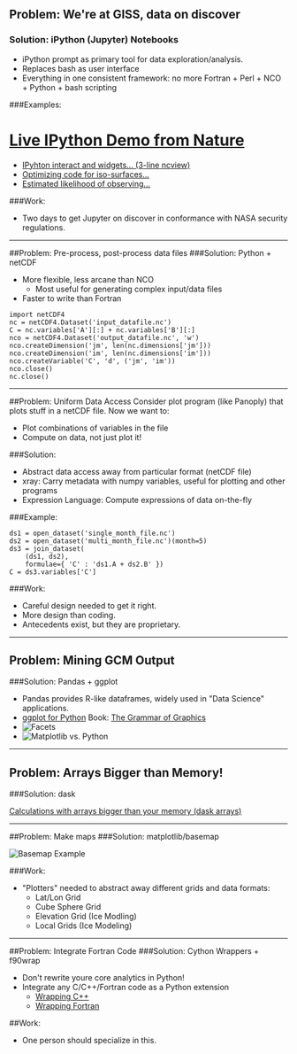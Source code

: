 

## Problem: We're at GISS, data on discover
### Solution: iPython (Jupyter) Notebooks
* iPython prompt as primary tool for data exploration/analysis.
* Replaces bash as user interface
* Everything in one consistent framework: no more Fortran + Perl + NCO + Python + bash scripting  

###Examples:
# [Live IPython Demo from Nature](http://www.nature.com/news/ipython-interactive-demo-7.21492)
* [IPyhton interact and widgets... (3-line ncview)](http://earthpy.org/pyncview_pm.html)
* [Optimizing code for iso-surfaces...](https://ocefpaf.github.io/python4oceanographers/blog/2015/10/05/isosurfaces)
* [Estimated likelihood of observing...](http://nbviewer.ipython.org/github/cossatot/lanf_earthquake_likelihood/blob/master/notebooks/lanf_manuscript_notebook.ipynb)

###Work:
* Two days to get Jupyter on 
discover in conformance with NASA security 
regulations.

---------------------------------

##Problem: Pre-process, post-process data files
###Solution: Python + netCDF

* More flexible, less arcane than NCO
  - Most useful for generating complex input/data files
* Faster to write than Fortran

```
import netCDF4
nc = netCDF4.Dataset('input_datafile.nc')
C = nc.variables['A'][:] + nc.variables['B'][:]
nco = netCDF4.Dataset('output_datafile.nc', 'w')
nco.createDimension('jm', len(nc.dimensions['jm']))
nco.createDimension('im', len(nc.dimensions['im']))
nco.createVariable('C', 'd', ('jm', 'im'))
nco.close()
nc.close()
```
-----------------------------------------------

##Problem: Uniform Data Access
Consider plot program (like Panoply) that plots stuff in a netCDF file.
Now we want to:
* Plot combinations of variables in the file
* Compute on data, not just plot it!

###Solution:
* Abstract data access away from particular format (netCDF file)
* xray: Carry metadata with numpy variables, useful for plotting and other programs
* Expression Language: Compute expressions of data on-the-fly

###Example:
```
ds1 = open_dataset('single_month_file.nc')
ds2 = open_dataset('multi_month_file.nc')(month=5)
ds3 = join_dataset(
    (ds1, ds2),
    formulae={ 'C' : 'ds1.A + ds2.B' })
C = ds3.variables['C']
```

###Work:
* Careful design needed to get it right.
* More design than coding.
* Antecedents exist, but they are proprietary.

-------------------------------------------------------------------

## Problem: Mining GCM Output
###Solution: Pandas + ggplot

* Pandas provides R-like dataframes, widely used in "Data Science" applications.
* [ggplot for Python](http://pt.slideshare.net/PyData/ggplotforpython1-140503092932phpapp02)
Book: [The Grammar of Graphics](https://clio.columbia.edu/catalog/7899682?counter=1)
* ![Facets](http://image.slidesharecdn.com/ggplotforpython1-140503092932-phpapp02-140530155200-phpapp02/95/ggplot-for-python-sv-2014-13-638.jpg?cb=1402317710)
* ![Matplotlib vs. Python](http://image.slidesharecdn.com/ggplotforpython1-140503092932-phpapp02-140530155200-phpapp02/95/ggplot-for-python-sv-2014-14-638.jpg?cb=1402317710)

-----------------------------------------------------------

## Problem: Arrays Bigger than Memory!
###Solution: dask

[Calculations with arrays bigger than your memory (dask arrays)](http://earthpy.org/dask.html)

-----------------------------------------------------

##Problem: Make maps
###Solution: matplotlib/basemap

![Basemap Example](http://matplotlib.org/basemap/_images/plotetopo5_00_00.png)

###Work:
* "Plotters" needed to abstract away different grids and data formats:
  - Lat/Lon Grid
  - Cube Sphere Grid
  - Elevation Grid (Ice Modling)
  - Local Grids (Ice Modeling)

-----------------------------------------------
##Problem: Integrate Fortran Code
###Solution: Cython Wrappers + f90wrap

* Don't rewrite youre core analytics in Python!
* Integrate any C/C++/Fortran code as a Python extension
  - [Wrapping C++](http://docs.cython.org/src/userguide/wrapping_CPlusPlus.html)
  - [Wrapping Fortran](https://github.com/jameskermode/f90wrap)

##Work:
* One person should specialize in this.


